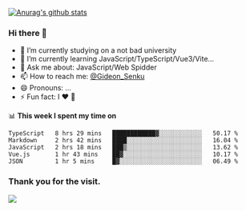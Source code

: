 [![Anurag's github stats](https://github-readme-stats.vercel.app/api?username=gideonsenku)](https://github.com/anuraghazra/github-readme-stats)
### Hi there 👋
- 🔭 I’m currently studying on a not bad university 
- 🌱 I’m currently learning JavaScript/TypeScript/Vue3/Vite...
- 💬 Ask me about: JavaScript/Web Spidder 
- 📫 How to reach me: [@Gideon_Senku](https://t.me/Gideon_Senku)
- 😄 Pronouns: ...
- ⚡ Fun fact: I ❤️ 🎵

📊 **This week I spent my time on**
<!--START_SECTION:waka-->
```text
TypeScript   8 hrs 29 mins   ████████████▓░░░░░░░░░░░░   50.17 % 
Markdown     2 hrs 42 mins   ████░░░░░░░░░░░░░░░░░░░░░   16.04 % 
JavaScript   2 hrs 18 mins   ███▒░░░░░░░░░░░░░░░░░░░░░   13.62 % 
Vue.js       1 hr 43 mins    ██▓░░░░░░░░░░░░░░░░░░░░░░   10.17 % 
JSON         1 hr 5 mins     █▓░░░░░░░░░░░░░░░░░░░░░░░   06.49 % 
```
<!--END_SECTION:waka-->


### Thank you for the visit.
![](http://profile-counter.glitch.me/gideonsenku/count.svg)
<!--
**GideonSenku/GideonSenku** is a ✨ _special_ ✨ repository because its `README.md` (this file) appears on your GitHub profile.

Here are some ideas to get you started:

- 🔭 I’m currently working on ...
- 🌱 I’m currently learning ...
- 👯 I’m looking to collaborate on ...
- 🤔 I’m looking for help with ...
- 💬 Ask me about ...
- 📫 How to reach me: ...
- 😄 Pronouns: ...
- ⚡ Fun fact: ...
-->
